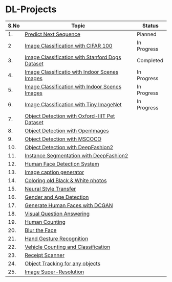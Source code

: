 # DL-Projects

|S.No|Topic|Status|
|---|---|---|
|1.|[Predict Next Sequence](https://drive.google.com/file/d/13pe_wCOnxQjTTibWglZlcWAhdA36IJeS/view)|Planned|
|2|[Image Classification with CIFAR 100](https://github.com/skj092/Image-Classification-with-CIFAR-100)|In Progress|
|3.|[Image Classification with Stanford Dogs Dataset](https://github.com/skj092/Image-Classification-with-Stanford-Dogs-Dataset)|Completed|
|4.|  [Image Classificatio with Indoor Scenes Images](https://github.com/skj092/Image-Classification-with-Indoor-Scenes-Images)|In Progress|
|5. | [Image Classification with Indoor Scenes Images](https://github.com/skj092/Image-Classification-with-Indoor-Scenes-Images-2)|In Progress|
|6.  |[Image Classification with Tiny ImageNet](https://github.com/skj092/Image-Classification-with-Tiny-ImageNet)|In Progress|
|7.  |[Object Detection with Oxford-IIIT Pet Dataset](https://github.com/skj092/Object-Detection-with-Oxford-IIIT-Pet-Dataset)
|8.  |[Object Detection with OpenImages](https://drive.google.com/file/d/1PgSyY1060eisRkh590Xcp9p2LP7z0cI-/view)
|9.  |[Object Detection with MSCOCO](https://drive.google.com/file/d/1eHUeNklRT9I7Kdcx6_foZxAXP4NvYSRZ/view)
|10. |[Object Detection with DeepFashion2](https://drive.google.com/file/d/12DwGUbUVWT70HuwSmS9YQWSwoMdizGkU/view)
|11. |[Instance Segmentation with DeepFashion2](https://drive.google.com/file/d/1UGVHNGPXmjkwnvRKgtTfa5XYfe1wFQck/view)
|12. |[Human Face Detection System](https://drive.google.com/file/d/1_v5rpYmIog9Yw3iB7VKQnrTa8O0kOWFf/view)
|13. |[Image caption generator](https://drive.google.com/file/d/1eDMmX3SkDpEdr6_nOhERnnNQBdAkxqw8/view)
|14. |[Coloring old Black & White photos](https://drive.google.com/file/d/1DenTb_uA8UyKnzvGtxNRbzABKBiUM7oo/view)
|15. |[Neural Style Transfer](https://drive.google.com/file/d/1Yc6N8cfSufzsHphfm3ftYG-OVINaqxtr/view)
|16. |[Gender and Age Detection](https://drive.google.com/file/d/1A1pJimS8AalCZrNcGlUcv2xhEB4Bre4k/view)
|17. |[Generate Human Faces with DCGAN](https://drive.google.com/file/d/1PtVoXhBo5_mT3VcpEI58xjI-XfB8lSYS/view)
|18. |[Visual Question Answering](https://drive.google.com/file/d/1f5YlzREWijl8GDkMorlAAGnGBHbZAHSV/view)
|19. |[Human Counting](https://drive.google.com/file/d/1FJBFPLEHT3zwI3Q1gstwXsYxtenEvvaD/view)
|20. |[Blur the Face](https://drive.google.com/file/d/1ymISu7V5tP7XLEoEhFdnSFyk47K1XA_4/view)
|21. |[Hand Gesture Recognition](https://drive.google.com/file/d/1sfUrpnYCER5KwFfWNZFnQCIswOENj3uX/view)
|22. |[Vehicle Counting and Classification](https://drive.google.com/file/d/1gNYmbyFd0NrEt7vRhLyyUxbWhAGgqUk5/view)
|23. |[Receipt Scanner](https://drive.google.com/file/d/1JeyGfekkmkc5UxPU4V9T-Hb1UnkrA_cf/view)
|24. |[Object Tracking for any objects](https://drive.google.com/file/d/1aBoeD5ZldRWQhaja31GF3ag_6p8euThP/view)
|25. |[Image Super-Resolution](https://drive.google.com/file/d/1Be4Re5_Sa8jrSOEUGCKl1r_o2AgnzeJI/view)
